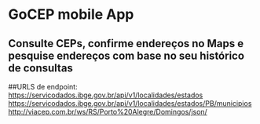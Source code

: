 # GoCEP mobile App
 ## Consulte CEPs, confirme endereços no Maps e pesquise endereços com base no seu histórico de consultas

 ##URLS de endpoint:
 https://servicodados.ibge.gov.br/api/v1/localidades/estados
 https://servicodados.ibge.gov.br/api/v1/localidades/estados/PB/municipios
 http://viacep.com.br/ws/RS/Porto%20Alegre/Domingos/json/
